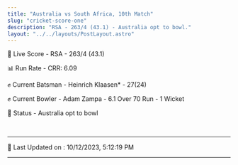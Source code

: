 ```yaml
---
title: "Australia vs South Africa, 10th Match"
slug: "cricket-score-one"
description: "RSA - 263/4 (43.1) - Australia opt to bowl."
layout: "../../layouts/PostLayout.astro"
---
```


🔴 Live Score - RSA - 263/4 (43.1)  

📊 Run Rate - CRR: 6.09  

✊ Current Batsman - Heinrich Klaasen* - 27(24)  

✊ Current Bowler - Adam Zampa - 6.1 Over 70 Run - 1 Wicket  

📑 Status - Australia opt to bowl

<br />

***

📝 Last Updated on : 10/12/2023, 5:12:19 PM

***

